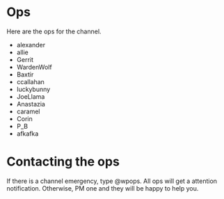 # Ops

Here are the ops for the channel.

* alexander
* allie
* Gerrit
* WardenWolf
* Baxtir
* ccallahan
* luckybunny
* JoeLlama
* Anastazia
* caramel
* Corin
* P_B
* afkafka

# Contacting the ops
If there is a channel emergency, type @wpops. All ops will get a attention notification. Otherwise, PM one and they will be happy to help you.
